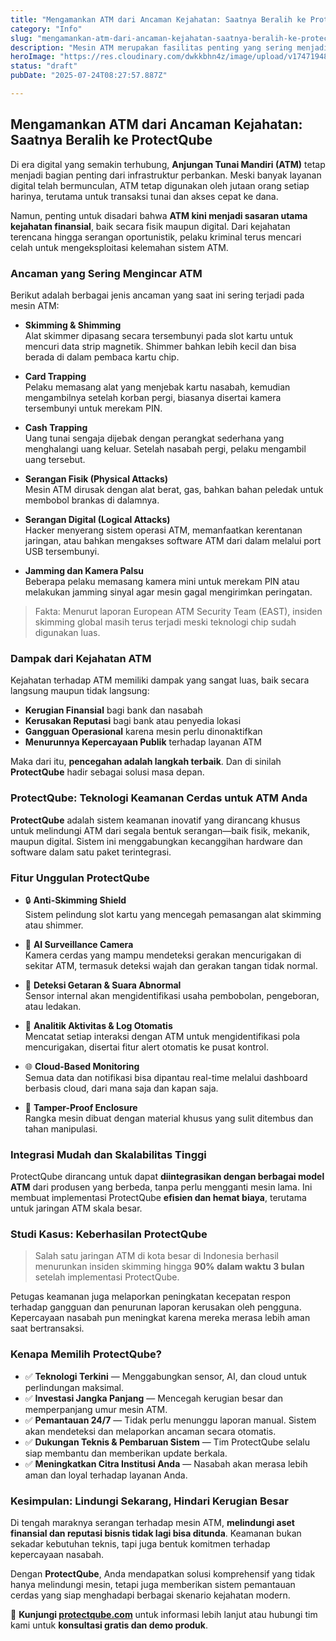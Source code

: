 ```yaml
---
title: "Mengamankan ATM dari Ancaman Kejahatan: Saatnya Beralih ke ProtectQube"
category: "Info"
slug: "mengamankan-atm-dari-ancaman-kejahatan-saatnya-beralih-ke-protectqube"
description: "Mesin ATM merupakan fasilitas penting yang sering menjadi target tindak kejahatan jika tidak diamankan dengan baik. Bagi Anda pemilik lokasi yang menyediakan ruang untuk ATM, penting untuk mengambil langkah-langkah keamanan guna melindungi aset ini. Berikut beberapa tips yang bisa diterapkan:"
heroImage: "https://res.cloudinary.com/dwkkbhn4z/image/upload/v1747194830/atm-9590813_1280_11zon_xlxigx.png"
status: "draft"
pubDate: "2025-07-24T08:27:57.887Z"

---
```




## Mengamankan ATM dari Ancaman Kejahatan: Saatnya Beralih ke ProtectQube

Di era digital yang semakin terhubung, **Anjungan Tunai Mandiri (ATM)** tetap menjadi bagian penting dari infrastruktur perbankan. Meski banyak layanan digital telah bermunculan, ATM tetap digunakan oleh jutaan orang setiap harinya, terutama untuk transaksi tunai dan akses cepat ke dana.


Namun, penting untuk disadari bahwa **ATM kini menjadi sasaran utama kejahatan finansial**, baik secara fisik maupun digital. Dari kejahatan terencana hingga serangan oportunistik, pelaku kriminal terus mencari celah untuk mengeksploitasi kelemahan sistem ATM.

### Ancaman yang Sering Mengincar ATM

Berikut adalah berbagai jenis ancaman yang saat ini sering terjadi pada mesin ATM:

- **Skimming & Shimming**  
  Alat skimmer dipasang secara tersembunyi pada slot kartu untuk mencuri data strip magnetik. Shimmer bahkan lebih kecil dan bisa berada di dalam pembaca kartu chip.

- **Card Trapping**  
  Pelaku memasang alat yang menjebak kartu nasabah, kemudian mengambilnya setelah korban pergi, biasanya disertai kamera tersembunyi untuk merekam PIN.

- **Cash Trapping**  
  Uang tunai sengaja dijebak dengan perangkat sederhana yang menghalangi uang keluar. Setelah nasabah pergi, pelaku mengambil uang tersebut.

- **Serangan Fisik (Physical Attacks)**  
  Mesin ATM dirusak dengan alat berat, gas, bahkan bahan peledak untuk membobol brankas di dalamnya.

- **Serangan Digital (Logical Attacks)**  
  Hacker menyerang sistem operasi ATM, memanfaatkan kerentanan jaringan, atau bahkan mengakses software ATM dari dalam melalui port USB tersembunyi.

- **Jamming dan Kamera Palsu**  
  Beberapa pelaku memasang kamera mini untuk merekam PIN atau melakukan jamming sinyal agar mesin gagal mengirimkan peringatan.

> Fakta: Menurut laporan European ATM Security Team (EAST), insiden skimming global masih terus terjadi meski teknologi chip sudah digunakan luas.



### Dampak dari Kejahatan ATM

Kejahatan terhadap ATM memiliki dampak yang sangat luas, baik secara langsung maupun tidak langsung:

- **Kerugian Finansial** bagi bank dan nasabah
- **Kerusakan Reputasi** bagi bank atau penyedia lokasi
- **Gangguan Operasional** karena mesin perlu dinonaktifkan
- **Menurunnya Kepercayaan Publik** terhadap layanan ATM

Maka dari itu, **pencegahan adalah langkah terbaik**. Dan di sinilah **ProtectQube** hadir sebagai solusi masa depan.



### ProtectQube: Teknologi Keamanan Cerdas untuk ATM Anda

**ProtectQube** adalah sistem keamanan inovatif yang dirancang khusus untuk melindungi ATM dari segala bentuk serangan—baik fisik, mekanik, maupun digital. Sistem ini menggabungkan kecanggihan hardware dan software dalam satu paket terintegrasi.

### Fitur Unggulan ProtectQube  

- 🔒 **Anti-Skimming Shield**  
  Sistem pelindung slot kartu yang mencegah pemasangan alat skimming atau shimmer.

- 🎥 **AI Surveillance Camera**  
  Kamera cerdas yang mampu mendeteksi gerakan mencurigakan di sekitar ATM, termasuk deteksi wajah dan gerakan tangan tidak normal.

- 🚨 **Deteksi Getaran & Suara Abnormal**  
  Sensor internal akan mengidentifikasi usaha pembobolan, pengeboran, atau ledakan.

- 🧠 **Analitik Aktivitas & Log Otomatis**  
  Mencatat setiap interaksi dengan ATM untuk mengidentifikasi pola mencurigakan, disertai fitur alert otomatis ke pusat kontrol.

- 🌐 **Cloud-Based Monitoring**  
  Semua data dan notifikasi bisa dipantau real-time melalui dashboard berbasis cloud, dari mana saja dan kapan saja.

- 🔐 **Tamper-Proof Enclosure**  
  Rangka mesin dibuat dengan material khusus yang sulit ditembus dan tahan manipulasi.


### Integrasi Mudah dan Skalabilitas Tinggi

ProtectQube dirancang untuk dapat **diintegrasikan dengan berbagai model ATM** dari produsen yang berbeda, tanpa perlu mengganti mesin lama. Ini membuat implementasi ProtectQube **efisien dan hemat biaya**, terutama untuk jaringan ATM skala besar.



### Studi Kasus: Keberhasilan ProtectQube

> Salah satu jaringan ATM di kota besar di Indonesia berhasil menurunkan insiden skimming hingga **90% dalam waktu 3 bulan** setelah implementasi ProtectQube.

Petugas keamanan juga melaporkan peningkatan kecepatan respon terhadap gangguan dan penurunan laporan kerusakan oleh pengguna. Kepercayaan nasabah pun meningkat karena mereka merasa lebih aman saat bertransaksi.


### Kenapa Memilih ProtectQube?

- ✅ **Teknologi Terkini** — Menggabungkan sensor, AI, dan cloud untuk perlindungan maksimal.
- ✅ **Investasi Jangka Panjang** — Mencegah kerugian besar dan memperpanjang umur mesin ATM.
- ✅ **Pemantauan 24/7** — Tidak perlu menunggu laporan manual. Sistem akan mendeteksi dan melaporkan ancaman secara otomatis.
- ✅ **Dukungan Teknis & Pembaruan Sistem** — Tim ProtectQube selalu siap membantu dan memberikan update berkala.
- ✅ **Meningkatkan Citra Institusi Anda** — Nasabah akan merasa lebih aman dan loyal terhadap layanan Anda.



### Kesimpulan: Lindungi Sekarang, Hindari Kerugian Besar

Di tengah maraknya serangan terhadap mesin ATM, **melindungi aset finansial dan reputasi bisnis tidak lagi bisa ditunda**. Keamanan bukan sekadar kebutuhan teknis, tapi juga bentuk komitmen terhadap kepercayaan nasabah.

Dengan **ProtectQube**, Anda mendapatkan solusi komprehensif yang tidak hanya melindungi mesin, tetapi juga memberikan sistem pemantauan cerdas yang siap menghadapi berbagai skenario kejahatan modern.



🔗 **Kunjungi <a href="https://protectqube.com">protectqube.com</a>** untuk informasi lebih lanjut atau hubungi tim kami untuk **konsultasi gratis dan demo produk**.



